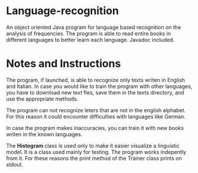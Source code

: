 # Language-recognition
An object oriented Java program for language based recognition on the analysis of frequencies. The program is able to read entire books in different languages to better learn each language. Javadoc included.
# Notes and Instructions
The program, if launched, is able to recognize only texts writen in English and Italian.
In case you would like to train the program with other languages, you have to download new text fles, save
them in the texts directory, and use the appropriate methods.

The program can not recognize leters that are not in the english alphabet. For this reason it could
encounter difficulties with languages like German.

In case the program makes inaccuracies, you can train it with new books writen in the known languages.

The <b> Histogram </b> class is used only to make it easier visualize a linguistic model. It is a class used mainly for
testing. The program works indepently from it. For these reasons the print method of the Trainer class prints on stdout.

